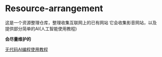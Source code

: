 # Resource-arrangement
这是一个资源整理仓库，整理收集互联网上的已有网站
它会收集影音网站，以及提供部分简单的AI(人工智能使用教程)

**会尽量维护的**

[无代码AI编程使用教程](No-code-AIprogram-course-of-study.md)